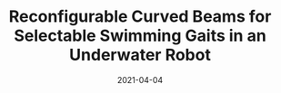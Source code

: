 ---
title: "Reconfigurable Curved Beams for Selectable Swimming Gaits in an Underwater Robot"
collection: publications
permalink: /publication/ral2021
excerpt: 
date: 2021-04-04
venue: 'IEEE Robotics and Automation Letters'
paperurl: https://doi.org/10.1109/LRA.2021.3063961
citation: 'M. Sharifzadeh, Y. Jiang and D. M. Aukes, "Reconfigurable Curved Beams for Selectable Swimming Gaits in an Underwater Robot," in IEEE Robotics and Automation Letters, vol. 6, no. 2, pp. 3437-3444, April 2021, [https://doi.org/10.1109/LRA.2021.3063961](https://doi.org/10.1109/LRA.2021.3063961).'
---